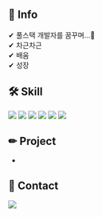 ## 👀 Info
✔ 풀스택 개발자를 꿈꾸며...💪   
✔ 차근차근    
✔ 배움   
✔ 성장    

## 🛠 Skill
<img src="https://img.shields.io/badge/PHP-777BB4?style=flat&logo=PHP&logoColor=white"/> <img src="https://img.shields.io/badge/JavaScript-F7DF1E?style=flat&logo=JavaScript&logoColor=white"/> <img src="https://img.shields.io/badge/Node.js-339933?style=flat&logo=Node.js&logoColor=white"/> <img src="https://img.shields.io/badge/React Native-61DAFB?style=flat&logo=React&logoColor=white"/> <img src="https://img.shields.io/badge/HTML-E34F26?style=flat&logo=HTML5&logoColor=white"/> <img src="https://img.shields.io/badge/CSS-1572B6?style=flat&logo=Css3&logoColor=white"/>

## ✏ Project   
- 

## 🤝 Contact
<img src="https://img.shields.io/badge/topnios@gmail.com-EA4335?style=flat&logo=Gmail&logoColor=white"/>
